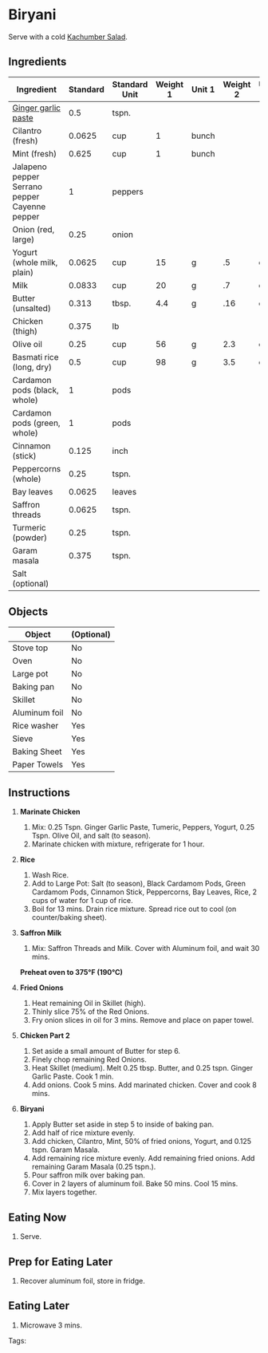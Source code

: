 # Biryani

Serve with a cold [Kachumber Salad](/Recipes/KachumberSalad.md).

## Ingredients

| Ingredient                                              | Standard | Standard Unit | Weight 1 | Unit 1 | Weight 2 | Unit 2 |
| ------------------------------------------------------- | -------- | ------------- | -------- | ------ | -------- | ------ |
| [Ginger garlic paste](/Recipes/GingerGarlicPaste.md)    | 0.5      | tspn.         |          |        |          |        |
| Cilantro (fresh)                                        | 0.0625   | cup           | 1        | bunch  |          |        |
| Mint (fresh)                                            | 0.625    | cup           | 1        | bunch  |          |        |
| Jalapeno pepper<br />Serrano pepper<br />Cayenne pepper | 1        | peppers       |          |        |          |        |
| Onion (red, large)                                      | 0.25     | onion         |          |        |          |        |
| Yogurt (whole milk, plain)                              | 0.0625   | cup           | 15       | g      | .5       | oz     |
| Milk                                                    | 0.0833   | cup           | 20       | g      | .7       | oz     |
| Butter (unsalted)                                       | 0.313    | tbsp.         | 4.4      | g      | .16      | oz     |
| Chicken (thigh)                                         | 0.375    | lb            |          |        |          |        |
| Olive oil                                               | 0.25     | cup           | 56       | g      | 2.3      | oz     |
| Basmati rice (long, dry)                                | 0.5      | cup           | 98       | g      | 3.5      | oz     |
| Cardamon pods (black, whole)                            | 1        | pods          |          |        |          |        |
| Cardamon pods (green, whole)                            | 1        | pods          |          |        |          |        |
| Cinnamon (stick)                                        | 0.125    | inch          |          |        |          |        |
| Peppercorns (whole)                                     | 0.25     | tspn.         |          |        |          |        |
| Bay leaves                                              | 0.0625   | leaves        |          |        |          |        |
| Saffron threads                                         | 0.0625   | tspn.         |          |        |          |        |
| Turmeric (powder)                                       | 0.25     | tspn.         |          |        |          |        |
| Garam masala                                            | 0.375    | tspn.         |          |        |          |        |
| Salt (optional)                                         |          |               |          |        |          |        |

## Objects

| Object        | (Optional) |
| ------------- | ---------- |
| Stove top     | No         |
| Oven          | No         |
| Large pot     | No         |
| Baking pan    | No         |
| Skillet       | No         |
| Aluminum foil | No         |
| Rice washer   | Yes        |
| Sieve         | Yes        |
| Baking Sheet  | Yes        |
| Paper Towels  | Yes        |

## Instructions

1. **Marinate Chicken**

   1. Mix: 0.25 Tspn. Ginger Garlic Paste, Tumeric, Peppers, Yogurt, 0.25 Tspn. Olive Oil, and salt (to season).
   2. Marinate chicken with mixture, refrigerate for 1 hour.

2. **Rice**

   1. Wash Rice. 
   2. Add to Large Pot: Salt (to season), Black Cardamom Pods, Green Cardamom Pods, Cinnamon Stick, Peppercorns, Bay Leaves, Rice, 2 cups of water for 1 cup of rice.
   3. Boil for 13 mins. Drain rice mixture. Spread rice out to cool (on counter/baking sheet).

3. **Saffron Milk**

   1. Mix: Saffron Threads and Milk. Cover with Aluminum foil, and wait 30 mins.

   **Preheat oven to 375°F (190°C)**

4. **Fried Onions**

   1. Heat remaining Oil in Skillet (high). 
   2. Thinly slice 75% of the Red Onions. 
   3. Fry onion slices in oil for 3 mins. Remove and place on paper towel.

5. **Chicken Part 2**

   1. Set aside a small amount of Butter for step 6.
   2. Finely chop remaining Red Onions. 
   3. Heat Skillet (medium). Melt 0.25 tbsp. Butter, and 0.25 tspn. Ginger Garlic Paste. Cook 1 min.
   4. Add onions. Cook 5 mins. Add marinated chicken. Cover and cook 8 mins.

6. **Biryani**

   1. Apply Butter set aside in step 5 to inside of baking pan.
   2. Add half of rice mixture evenly.
   3. Add chicken, Cilantro, Mint, 50% of fried onions, Yogurt, and 0.125 tspn. Garam Masala.
   4. Add remaining rice mixture evenly.  Add remaining fried onions. Add remaining Garam Masala (0.25 tspn.).
   5. Pour saffron milk over baking pan.
   6. Cover in 2 layers of aluminum foil. Bake 50 mins. Cool 15 mins.
   7. Mix layers together.

## Eating Now

1. Serve.

## Prep for Eating Later

1. Recover aluminum foil, store in fridge.

## Eating Later

1. Microwave 3 mins.

Tags: 